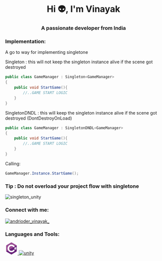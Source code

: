 <h1 align="center">Hi 👽, I'm Vinayak</h1>
<h3 align="center">A passionate developer from India</h3>

<h3 align="left">Implementation:</h3>
<p align="left">
A go to way for implementing singletone

Singleton<T> : this will not keep the singleton instance alive if the scene got destroyed
```c#
public class GameManager : Singleton<GameManager>
{
    public void StartGame(){
        //..GAME START LOGIC
    }
}
```

SingletonDNDL<T> : this will keep the singleton instance alive if the scene got destroyed (DontDestroyOnLoad)
```c#
public class GameManager : SingletonDNDL<GameManager>
{
    public void StartGame(){
        //..GAME START LOGIC
    }
}
```

Calling: 
```c#
GameManager.Instance.StartGame();
```

<h3 align="left">Tip : Do not overload your project flow with singletone</h3>

![singleton_unity](https://user-images.githubusercontent.com/26487440/216897371-1b1f5df7-37f8-4a66-b719-75fa3020248d.jpeg)


</p>

<h3 align="left">Connect with me:</h3>
<p align="left">
<a href="https://instagram.com/andrioder_vinayak_" target="blank"><img align="center" src="https://raw.githubusercontent.com/rahuldkjain/github-profile-readme-generator/master/src/images/icons/Social/instagram.svg" alt="andrioder_vinayak_" height="30" width="40" /></a>
</p>

<h3 align="left">Languages and Tools:</h3>
<p align="left"> <a href="https://www.w3schools.com/cs/" target="_blank" rel="noreferrer"> <img src="https://raw.githubusercontent.com/devicons/devicon/master/icons/csharp/csharp-original.svg" alt="csharp" width="40" height="40"/> </a> <a href="https://unity.com/" target="_blank" rel="noreferrer"> <img src="https://www.vectorlogo.zone/logos/unity3d/unity3d-icon.svg" alt="unity" width="40" height="40"/> </a> </p>
